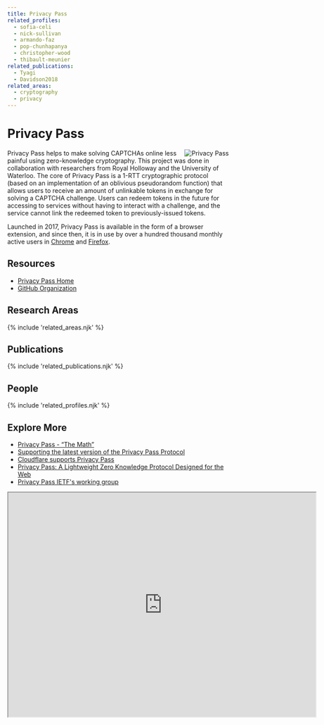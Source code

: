 ```yaml
---
title: Privacy Pass
related_profiles:
  - sofia-celi
  - nick-sullivan
  - armando-faz
  - pop-chunhapanya
  - christopher-wood
  - thibault-meunier
related_publications:
  - Tyagi
  - Davidson2018
related_areas:
  - cryptography
  - privacy
---
```


# Privacy Pass

<img src="https://blog.cloudflare.com/content/images/2017/11/DONF9cRWsAE3OZf-1-2.jpg" alt="Privacy Pass" align="right" />

Privacy Pass helps to make solving CAPTCHAs online less painful using zero-knowledge cryptography. This project was done in collaboration with researchers from Royal Holloway and the University of Waterloo. The core of Privacy Pass is a 1-RTT cryptographic protocol (based on an implementation of an oblivious pseudorandom function) that allows users to receive an amount of unlinkable tokens in exchange for solving a CAPTCHA challenge. Users can redeem tokens in the future for accessing to services without having to interact with a challenge, and the service cannot link the redeemed token to previously-issued tokens.

Launched in 2017, Privacy Pass is available in the form of a browser extension, and since then, it is in use by over a hundred thousand monthly active users in [Chrome](https://chrome.google.com/webstore/detail/privacy-pass/ajhmfdgkijocedmfjonnpjfojldioehi) and [Firefox](https://addons.mozilla.org/en-US/firefox/addon/privacy-pass/).

## Resources

* [Privacy Pass Home](https://privacypass.github.io/)
* [GitHub Organization](https://github.com/privacypass)


## Research Areas
{% include 'related_areas.njk' %}

## Publications
{% include 'related_publications.njk' %}

## People
{% include 'related_profiles.njk' %}

## Explore More
* [Privacy Pass - “The Math”](https://blog.cloudflare.com/privacy-pass-the-math/)
* [Supporting the latest version of the Privacy Pass Protocol](https://blog.cloudflare.com/supporting-the-latest-version-of-the-privacy-pass-protocol/)
* [Cloudflare supports Privacy Pass](https://blog.cloudflare.com/cloudflare-supports-privacy-pass/)
* [Privacy Pass: A Lightweight Zero Knowledge Protocol Designed for the Web](https://www.youtube.com/watch?v=HIqBJKnnHVk)
* [Privacy Pass IETF's working group](https://datatracker.ietf.org/wg/privacypass/about)

<iframe src="https://www.youtube.com/watch?v=HIqBJKnnHVk" width="700" height="510" alt="Privacy Pass: A Lightweight Zero Knowledge Protocol Designed for the Web" allowFullScreen={true}></iframe>
